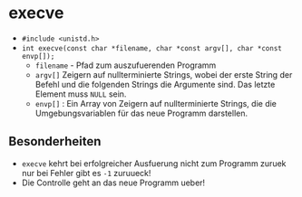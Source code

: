 # execve
- `#include <unistd.h>`
- `int execve(const char *filename, char *const argv[], char *const envp[]);`
    - `filename` - Pfad zum auszufuerenden Programm 
    - `argv[]` Zeigern auf nullterminierte Strings, wobei der erste String der Befehl und die folgenden Strings die Argumente sind. Das letzte Element muss `NULL` sein.
    - `envp[]` : Ein Array von Zeigern auf nullterminierte Strings, die die Umgebungsvariablen für das neue Programm darstellen.

## Besonderheiten
- `execve` kehrt bei erfolgreicher Ausfuerung nicht zum Programm zuruek nur bei Fehler gibt es `-1` zuruueck!
- Die Controlle geht an das neue Programm ueber! 




